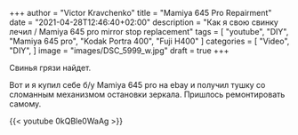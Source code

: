 +++
author = "Victor Kravchenko"
title = "Mamiya 645 Pro Repairment"
date = "2021-04-28T12:46:40+02:00"
description = "Как я свою свинку лечил / Mamiya 645 pro mirror stop replacement"
tags = [
    "youtube",
    "DIY",
    "Mamiya 645 pro",
    "Kodak Portra 400",
    "Fuji H400"
]
categories = [
    "Video",
    "DIY",
]
image = "images/DSC_5999_w.jpg"
draft = true
+++

Свинья грязи найдет.

Вот и я купил себе б/у Mamiya 645 pro на ebay и получил тушку со сломанным механизмом остановки зеркала. Пришлось ремонтировать самому.

{{< youtube 0kQBle0WaAg >}}

